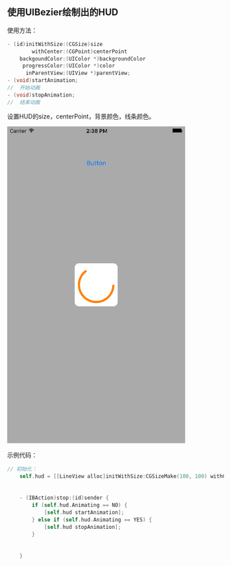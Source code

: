 ## 使用UIBezier绘制出的HUD
使用方法：
```objective-c
- (id)initWithSize:(CGSize)size
        withCenter:(CGPoint)centerPoint
    backgoundColor:(UIColor *)backgroundColor
     progressColor:(UIColor *)color
      inParentView:(UIView *)parentView;
- (void)startAnimation;
//  开始动画
- (void)stopAnimation;
//  结束动画
```
设置HUD的size，centerPoint，背景颜色，线条颜色。

![示例图片](https://github.com/wondervictor/LineHUD/blob/master/LineHUD/example.png?raw=true)


示例代码：
```objective-c
// 初始化：
    self.hud = [[LineView alloc]initWithSize:CGSizeMake(100, 100) withCenter:self.view.center backgoundColor:[UIColor whiteColor] progressColor:[UIColor orangeColor] inParentView:self.view];

    
    - (IBAction)stop:(id)sender {
        if (self.hud.Animating == NO) {
            [self.hud startAnimation];
        } else if (self.hud.Animating == YES) {
            [self.hud stopAnimation];
        }


    }


```
